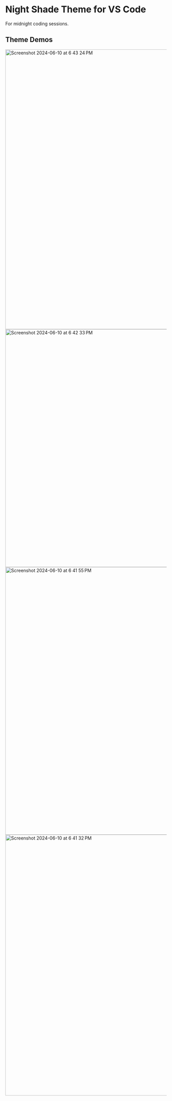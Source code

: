 # Night Shade Theme for VS Code

For midnight coding sessions.

## Theme Demos

<img width="873" alt="Screenshot 2024-06-10 at 6 43 24 PM" src="https://github.com/jaxernst/jaxer-midnight-noir-vs-code-theme/assets/51183683/6e634967-904f-4c11-a4e3-eded15713ca2">
<img width="742" alt="Screenshot 2024-06-10 at 6 42 33 PM" src="https://github.com/jaxernst/jaxer-midnight-noir-vs-code-theme/assets/51183683/265a1a62-a4ac-4702-ac8f-57034f2e7bdf">
<img width="835" alt="Screenshot 2024-06-10 at 6 41 55 PM" src="https://github.com/jaxernst/jaxer-midnight-noir-vs-code-theme/assets/51183683/3b418f5b-7e1d-404b-ad0e-002ee99d1977">
<img width="814" alt="Screenshot 2024-06-10 at 6 41 32 PM" src="https://github.com/jaxernst/jaxer-midnight-noir-vs-code-theme/assets/51183683/6fd3c0c5-e9d7-43ca-9405-bb3fc625c02a">

